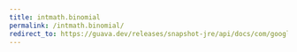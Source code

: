 ```yaml
---
title: intmath.binomial
permalink: /intmath.binomial/
redirect_to: https://guava.dev/releases/snapshot-jre/api/docs/com/google/common/math/IntMath.html#binomial-int-int-
---
```


